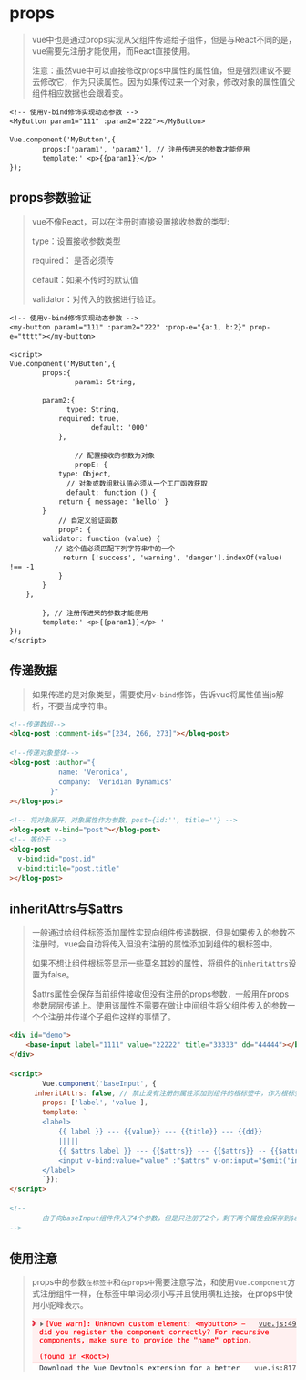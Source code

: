 # props

> vue中也是通过props实现从父组件传递给子组件，但是与React不同的是，vue需要先注册才能使用，而React直接使用。
>
> 注意：虽然vue中可以直接修改props中属性的属性值，但是强烈建议不要去修改它，作为只读属性。因为如果传过来一个对象，修改对象的属性值父组件相应数据也会跟着变。

```vue
<!-- 使用v-bind修饰实现动态参数 -->
<MyButton param1="111" :param2="222"></MyButton>

Vue.component('MyButton',{
		props:['param1', 'param2'], // 注册传进来的参数才能使用
		template:' <p>{{param1}}</p> '
});
```



## props参数验证

> vue不像React，可以在注册时直接设置接收参数的类型:
>
> type：设置接收参数类型
>
> required： 是否必须传
>
> default：如果不传时的默认值
>
> validator：对传入的数据进行验证。

```vue
<!-- 使用v-bind修饰实现动态参数 -->
<my-button param1="111" :param2="222" :prop-e="{a:1, b:2}" prop-e="tttt"></my-button>

<script>
Vue.component('MyButton',{
		props:{
				param1: String,
			
      	param2:{
    		  type: String,
      		required: true,
					default: '000'
		    },
      
				// 配置接收的参数为对象
				propE: {
      		type: Object,
		      // 对象或数组默认值必须从一个工厂函数获取
    		  default: function () {
        	return { message: 'hello' }
      	}
		    // 自定义验证函数
    		propF: {
        validator: function (value) {
           // 这个值必须匹配下列字符串中的一个
        	 return ['success', 'warning', 'danger'].indexOf(value) !== -1
         	}
        }
    },
				
		}, // 注册传进来的参数才能使用
		template:' <p>{{param1}}</p> '
});
</script>
```



## 传递数据

> 如果传递的是对象类型，需要使用`v-bind`修饰，告诉vue将属性值当js解析，不要当成字符串。

```html
<!--传递数组-->
<blog-post :comment-ids="[234, 266, 273]"></blog-post>

<!--传递对象整体-->
<blog-post :author="{
    		name: 'Veronica',
		    company: 'Veridian Dynamics'
		  }"
></blog-post>

<!-- 将对象展开，对象属性作为参数，post={id:'', title=''} -->
<blog-post v-bind="post"></blog-post>
<!-- 等价于 -->
<blog-post
  v-bind:id="post.id"
  v-bind:title="post.title"
></blog-post>
```





## inheritAttrs与$attrs

> 一般通过给组件标签添加属性实现向组件传递数据，但是如果传入的参数不注册时，vue会自动将传入但没有注册的属性添加到组件的根标签中。
>
> 如果不想让组件根标签显示一些莫名其妙的属性，将组件的`inheritAttrs`设置为false。
>
> $attrs属性会保存当前组件接收但没有注册的props参数，一般用在props参数层层传递上。使用该属性不需要在做让中间组件将父组件传入的参数一个个注册并传递个子组件这样的事情了。

```html
<div id="demo">
    <base-input label="1111" value="22222" title="33333" dd="44444"></base-input>
</div>

<script>
		Vue.component('baseInput', {
	  inheritAttrs: false, // 禁止没有注册的属性添加到组件的根标签中，作为根标签的属性
		props: ['label', 'value'],
		template: `
		<label>
    		{{ label }} --- {{value}} --- {{title}} --- {{dd}}
		    |||||
    		{{ $attrs.label }} --- {{$attrs}} --- {{$attrs}} -- {{$attrs.dd}}
		    <input v-bind:value="value" :"$attrs" v-on:input="$emit('input', $event.target.value)">
		</label>
		`});
</script>

<!-- 
		由于向baseInput组件传入了4个参数，但是只注册了2个，剩下两个属性会保存到$attrs属性中，可以传递个子组件。
-->
```



## 使用注意

> props中的参数`在标签中`和`在props中`需要注意写法，和使用`Vue.component`方式注册组件一样，在标签中单词必须小写并且使用横杠连接，在props中使用小驼峰表示。
>
> ![image-20210326031931622](media/008_01-props实现组件通信/image-20210326031931622.png)

